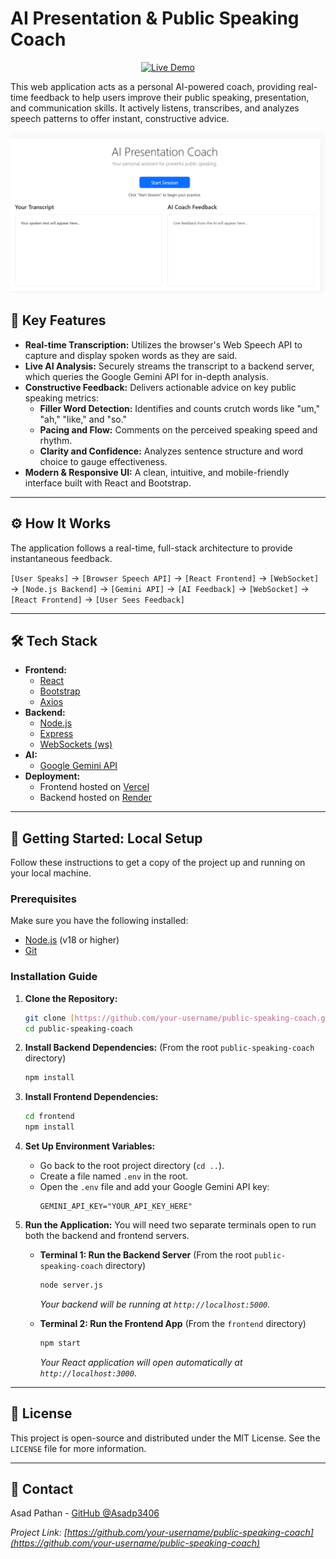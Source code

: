 # AI Presentation & Public Speaking Coach

<p align="center">
  <a href="https://public-speaking-coach.vercel.app/" target="_blank">
    <img src="https://img.shields.io/badge/Live-Demo-brightgreen?style=for-the-badge&logo=vercel" alt="Live Demo">
  </a>
</p>

This web application acts as a personal AI-powered coach, providing real-time feedback to help users improve their public speaking, presentation, and communication skills. It actively listens, transcribes, and analyzes speech patterns to offer instant, constructive advice.

![Application Screenshot](/ak.png)



## 🚀 Key Features

- **Real-time Transcription:** Utilizes the browser's Web Speech API to capture and display spoken words as they are said.
- **Live AI Analysis:** Securely streams the transcript to a backend server, which queries the Google Gemini API for in-depth analysis.
- **Constructive Feedback:** Delivers actionable advice on key public speaking metrics:
  - **Filler Word Detection:** Identifies and counts crutch words like "um," "ah," "like," and "so."
  - **Pacing and Flow:** Comments on the perceived speaking speed and rhythm.
  - **Clarity and Confidence:** Analyzes sentence structure and word choice to gauge effectiveness.
- **Modern & Responsive UI:** A clean, intuitive, and mobile-friendly interface built with React and Bootstrap.

---

## ⚙️ How It Works

The application follows a real-time, full-stack architecture to provide instantaneous feedback.

`[User Speaks]` → `[Browser Speech API]` → `[React Frontend]` → `[WebSocket]` → `[Node.js Backend]` → `[Gemini API]` → `[AI Feedback]` → `[WebSocket]` → `[React Frontend]` → `[User Sees Feedback]`

---

## 🛠️ Tech Stack

- **Frontend:**
  - [React](https://reactjs.org/)
  - [Bootstrap](https://getbootstrap.com/)
  - [Axios](https://axios-http.com/)
- **Backend:**
  - [Node.js](https://nodejs.org/)
  - [Express](https://expressjs.com/)
  - [WebSockets (ws)](https://github.com/websockets/ws)
- **AI:**
  - [Google Gemini API](https://ai.google.dev/)
- **Deployment:**
  - Frontend hosted on [Vercel](https://vercel.com/)
  - Backend hosted on [Render](https://render.com/)

---

## 🔧 Getting Started: Local Setup

Follow these instructions to get a copy of the project up and running on your local machine.

### Prerequisites

Make sure you have the following installed:
- [Node.js](https://nodejs.org/) (v18 or higher)
- [Git](https://git-scm.com/)

### Installation Guide

1.  **Clone the Repository:**
    ```bash
    git clone [https://github.com/your-username/public-speaking-coach.git](https://github.com/your-username/public-speaking-coach.git)
    cd public-speaking-coach
    ```

2.  **Install Backend Dependencies:**
    (From the root `public-speaking-coach` directory)
    ```bash
    npm install
    ```

3.  **Install Frontend Dependencies:**
    ```bash
    cd frontend
    npm install
    ```

4.  **Set Up Environment Variables:**
    - Go back to the root project directory (`cd ..`).
    - Create a file named `.env` in the root.
    - Open the `.env` file and add your Google Gemini API key:
      ```
      GEMINI_API_KEY="YOUR_API_KEY_HERE"
      ```

5.  **Run the Application:**
    You will need two separate terminals open to run both the backend and frontend servers.

    - **Terminal 1: Run the Backend Server**
      (From the root `public-speaking-coach` directory)
      ```bash
      node server.js
      ```
      _Your backend will be running at `http://localhost:5000`._

    - **Terminal 2: Run the Frontend App**
      (From the `frontend` directory)
      ```bash
      npm start
      ```
      _Your React application will open automatically at `http://localhost:3000`._

---

## 📜 License

This project is open-source and distributed under the MIT License. See the `LICENSE` file for more information.

---

## 👤 Contact

Asad Pathan - [GitHub @Asadp3406](https://github.com/your-username)

_Project Link: [https://github.com/your-username/public-speaking-coach](https://github.com/your-username/public-speaking-coach)_
